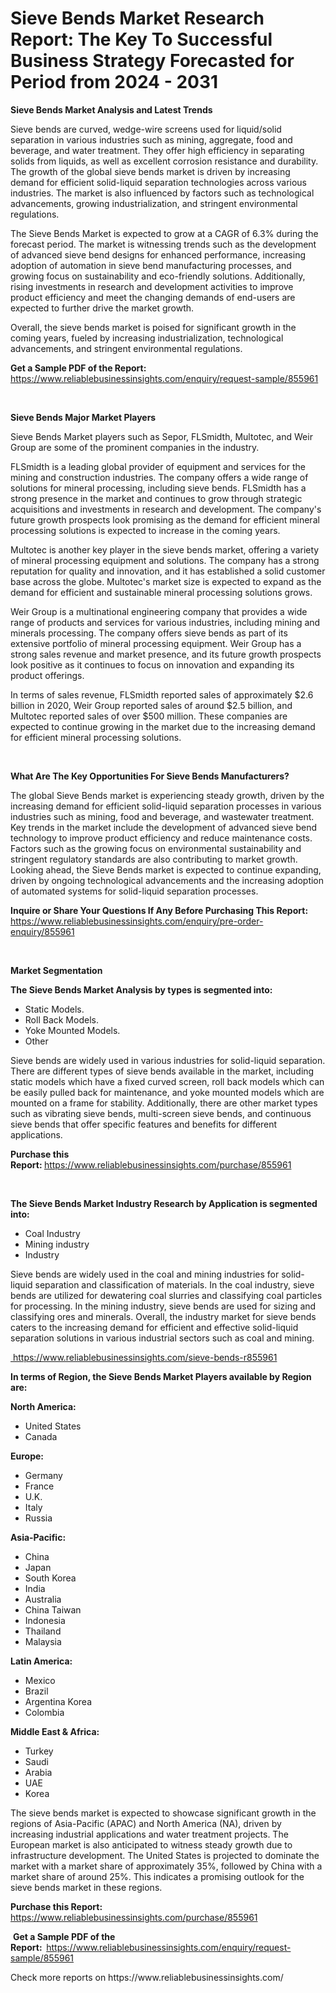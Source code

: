 <p><h1>Sieve Bends Market Research Report: The Key To Successful Business Strategy Forecasted for Period from 2024 - 2031</h1></p><p><strong>Sieve Bends Market Analysis and Latest Trends</strong></p>
<p><p>Sieve bends are curved, wedge-wire screens used for liquid/solid separation in various industries such as mining, aggregate, food and beverage, and water treatment. They offer high efficiency in separating solids from liquids, as well as excellent corrosion resistance and durability. The growth of the global sieve bends market is driven by increasing demand for efficient solid-liquid separation technologies across various industries. The market is also influenced by factors such as technological advancements, growing industrialization, and stringent environmental regulations.</p><p>The Sieve Bends Market is expected to grow at a CAGR of 6.3% during the forecast period. The market is witnessing trends such as the development of advanced sieve bend designs for enhanced performance, increasing adoption of automation in sieve bend manufacturing processes, and growing focus on sustainability and eco-friendly solutions. Additionally, rising investments in research and development activities to improve product efficiency and meet the changing demands of end-users are expected to further drive the market growth.</p><p>Overall, the sieve bends market is poised for significant growth in the coming years, fueled by increasing industrialization, technological advancements, and stringent environmental regulations.</p></p>
<p><strong>Get a Sample PDF of the Report:&nbsp;</strong> <a href="https://www.reliablebusinessinsights.com/enquiry/request-sample/855961">https://www.reliablebusinessinsights.com/enquiry/request-sample/855961</a></p>
<p>&nbsp;</p>
<p><strong>Sieve Bends Major Market Players</strong></p>
<p><p>Sieve Bends Market players such as Sepor, FLSmidth, Multotec, and Weir Group are some of the prominent companies in the industry. </p><p>FLSmidth is a leading global provider of equipment and services for the mining and construction industries. The company offers a wide range of solutions for mineral processing, including sieve bends. FLSmidth has a strong presence in the market and continues to grow through strategic acquisitions and investments in research and development. The company's future growth prospects look promising as the demand for efficient mineral processing solutions is expected to increase in the coming years.</p><p>Multotec is another key player in the sieve bends market, offering a variety of mineral processing equipment and solutions. The company has a strong reputation for quality and innovation, and it has established a solid customer base across the globe. Multotec's market size is expected to expand as the demand for efficient and sustainable mineral processing solutions grows.</p><p>Weir Group is a multinational engineering company that provides a wide range of products and services for various industries, including mining and minerals processing. The company offers sieve bends as part of its extensive portfolio of mineral processing equipment. Weir Group has a strong sales revenue and market presence, and its future growth prospects look positive as it continues to focus on innovation and expanding its product offerings.</p><p>In terms of sales revenue, FLSmidth reported sales of approximately $2.6 billion in 2020, Weir Group reported sales of around $2.5 billion, and Multotec reported sales of over $500 million. These companies are expected to continue growing in the market due to the increasing demand for efficient mineral processing solutions.</p></p>
<p>&nbsp;</p>
<p><strong>What Are The Key Opportunities For Sieve Bends Manufacturers?</strong></p>
<p><p>The global Sieve Bends market is experiencing steady growth, driven by the increasing demand for efficient solid-liquid separation processes in various industries such as mining, food and beverage, and wastewater treatment. Key trends in the market include the development of advanced sieve bend technology to improve product efficiency and reduce maintenance costs. Factors such as the growing focus on environmental sustainability and stringent regulatory standards are also contributing to market growth. Looking ahead, the Sieve Bends market is expected to continue expanding, driven by ongoing technological advancements and the increasing adoption of automated systems for solid-liquid separation processes.</p></p>
<p><strong>Inquire or Share Your Questions If Any Before Purchasing This Report:</strong> <a href="https://www.reliablebusinessinsights.com/enquiry/pre-order-enquiry/855961">https://www.reliablebusinessinsights.com/enquiry/pre-order-enquiry/855961</a></p>
<p>&nbsp;</p>
<p><strong>Market Segmentation</strong></p>
<p><strong>The Sieve Bends Market Analysis by types is segmented into:</strong></p>
<p><ul><li>Static Models.</li><li>Roll Back Models.</li><li>Yoke Mounted Models.</li><li>Other</li></ul></p>
<p><p>Sieve bends are widely used in various industries for solid-liquid separation. There are different types of sieve bends available in the market, including static models which have a fixed curved screen, roll back models which can be easily pulled back for maintenance, and yoke mounted models which are mounted on a frame for stability. Additionally, there are other market types such as vibrating sieve bends, multi-screen sieve bends, and continuous sieve bends that offer specific features and benefits for different applications.</p></p>
<p><strong>Purchase this Report:&nbsp;</strong><a href="https://www.reliablebusinessinsights.com/purchase/855961">https://www.reliablebusinessinsights.com/purchase/855961</a></p>
<p>&nbsp;</p>
<p><strong>The Sieve Bends Market Industry Research by Application is segmented into:</strong></p>
<p><ul><li>Coal Industry</li><li>Mining industry</li><li>Industry</li></ul></p>
<p><p>Sieve bends are widely used in the coal and mining industries for solid-liquid separation and classification of materials. In the coal industry, sieve bends are utilized for dewatering coal slurries and classifying coal particles for processing. In the mining industry, sieve bends are used for sizing and classifying ores and minerals. Overall, the industry market for sieve bends caters to the increasing demand for efficient and effective solid-liquid separation solutions in various industrial sectors such as coal and mining.</p></p>
<p><a href="https://www.reliablebusinessinsights.com/sieve-bends-r855961">&nbsp;https://www.reliablebusinessinsights.com/sieve-bends-r855961</a></p>
<p><strong>In terms of Region, the Sieve Bends Market Players available by Region are:</strong></p>
<p>
    <p> <strong> North America: </strong>
        <ul>
            <li>United States</li>
            <li>Canada</li>
        </ul>
        </p> 
    <p> <strong> Europe: </strong>
        <ul>
            <li>Germany</li>
            <li>France</li>
            <li>U.K.</li>
            <li>Italy</li>
            <li>Russia</li>
        </ul>
        </p> 
    <p> <strong> Asia-Pacific: </strong>
        <ul>
            <li>China</li>
            <li>Japan</li>
            <li>South Korea</li>
            <li>India</li>
            <li>Australia</li>
            <li>China Taiwan</li>
            <li>Indonesia</li>
            <li>Thailand</li>
            <li>Malaysia</li>
        </ul>
        </p> 
    <p> <strong> Latin America: </strong>
        <ul>
            <li>Mexico</li>
            <li>Brazil</li>
            <li>Argentina Korea</li>
            <li>Colombia</li>
        </ul>
        </p> 
    <p> <strong> Middle East & Africa: </strong>
        <ul>
            <li>Turkey</li>
            <li>Saudi</li>
            <li>Arabia</li>
            <li>UAE</li>
            <li>Korea</li>
        </ul>
    </p>
    </p>
<p><p>The sieve bends market is expected to showcase significant growth in the regions of Asia-Pacific (APAC) and North America (NA), driven by increasing industrial applications and water treatment projects. The European market is also anticipated to witness steady growth due to infrastructure development. The United States is projected to dominate the market with a market share of approximately 35%, followed by China with a market share of around 25%. This indicates a promising outlook for the sieve bends market in these regions.</p></p>
<p><strong>Purchase this Report: </strong><a href="https://www.reliablebusinessinsights.com/purchase/855961">https://www.reliablebusinessinsights.com/purchase/855961</a></p>
<p>&nbsp;<strong>Get a Sample PDF of the Report:&nbsp;&nbsp;</strong><a href="https://www.reliablebusinessinsights.com/enquiry/request-sample/855961">https://www.reliablebusinessinsights.com/enquiry/request-sample/855961</a></p>
<p><strong></strong></p>
<p>Check more reports on https://www.reliablebusinessinsights.com/</p>